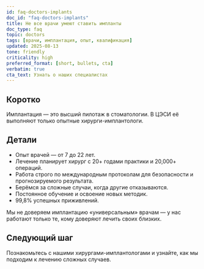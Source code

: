 ```yaml
---
id: faq-doctors-implants
doc_id: "faq-doctors-implants"
title: Не все врачи умеют ставить импланты
doc_type: faq
topic: doctors
tags: [врачи, имплантация, опыт, квалификация]
updated: 2025-08-13
tone: friendly
criticality: high
preferred_format: [short, bullets, cta]
verbatim: true
cta_text: Узнать о наших специалистах
---
```


## Коротко

Имплантация — это высший пилотаж в стоматологии. В ЦЭСИ её выполняют только опытные хирурги-имплантологи.

## Детали

- Опыт врачей — от 7 до 22 лет.
- Лечение планирует хирург с 20+ годами практики и 20,000+ операций.
- Работа строго по международным протоколам для безопасности и прогнозируемого результата.
- Берёмся за сложные случаи, когда другие отказываются.
- Постоянное обучение и освоение новых методик.
- 99,8% успешных приживлений.

Мы не доверяем имплантацию «универсальным» врачам — у нас работают только те, кому доверяют лечить своих близких.

## Следующий шаг

Познакомьтесь с нашими хирургами-имплантологами и узнайте, как мы подходим к лечению сложных случаев.
